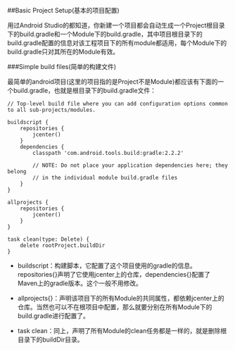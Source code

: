 ##Basic Project Setup(基本的项目配置)

用过Android Studio的都知道，你新建一个项目都会自动生成一个Project根目录下的build.gradle和一个Module下的build.gradle，其中项目根目录下的build.gradle配置的信息对该工程项目下的所有module都适用，每个Module下的build.gradle只对其所在的Module有效。

###Simple build files(简单的构建文件)

最简单的android项目(这里的项目指的是Project不是Module)都应该有下面的一个build.gradle，也就是根目录下的build.gradle文件：

    // Top-level build file where you can add configuration options common to all sub-projects/modules.

	buildscript {
	    repositories {
	        jcenter()
	    }
	    dependencies {
	        classpath 'com.android.tools.build:gradle:2.2.2'
	
	        // NOTE: Do not place your application dependencies here; they belong
	        // in the individual module build.gradle files
	    }
	}
	
	allprojects {
	    repositories {
	        jcenter()
	    }
	}
	
	task clean(type: Delete) {
	    delete rootProject.buildDir
	}


- buildscript：构建脚本，它配置了这个项目使用的gradle的信息。repositories{}声明了它使用jcenter上的仓库，dependencies{}配置了Maven上的gradle版本。这个一般不用修改。

- allprojects{}：声明该项目下的所有Module的共同属性，都依赖jcenter上的仓库。当然也可以不在根项目中配置，那么就要分别在所有Module下的build.gradle进行配置了。

- task clean：同上，声明了所有Module的clean任务都是一样的，就是删除根目录下的buildDir目录。